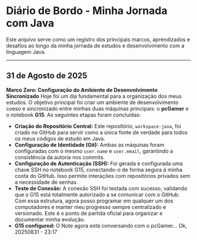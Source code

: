 # Diário de Bordo - Minha Jornada com Java

Este arquivo serve como um registro dos principais marcos, aprendizados e desafios ao longo da minha jornada de estudos e desenvolvimento com a linguagem Java.

---

## 31 de Agosto de 2025
**Marco Zero: Configuração do Ambiente de Desenvolvimento Sincronizado**
Hoje foi um dia fundamental para a organização dos meus estudos. O objetivo principal foi criar um ambiente de desenvolvimento coeso e sincronizado entre minhas duas máquinas principais: o **pcGamer** e o notebook **G15**.
As seguintes etapas foram concluídas:
* **Criação do Repositório Central:** Este repositório, `workspace-java`, foi criado no GitHub para servir como a única fonte de verdade para todos os meus códigos de estudo em Java.
* **Configuração de Identidade (Git):** Ambas as máquinas foram configuradas com o mesmo `user.name` e `user.email`, garantindo a consistência da autoria nos commits.
* **Configuração de Autenticação (SSH):** Foi gerada e configurada uma chave SSH no notebook G15, conectando-o de forma segura à minha conta do GitHub. Isso permite interações com repositórios privados sem a necessidade de senhas.
* **Teste de Conexão:** A conexão SSH foi testada com sucesso, validando que o G15 está totalmente autorizado a se comunicar com o GitHub.
Com essa estrutura, agora posso programar em qualquer um dos computadores e manter meu progresso sempre centralizado e versionado. Este é o ponto de partida oficial para organizar e documentar minha evolução.
* **G15 configured:** O Note agora está conversando com o pcGamer... Ok, 20250831 - 23:17

